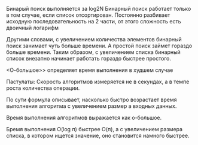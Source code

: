 Бинарый поиск выполняется за log2N
Бинарный поиск работает только в том случае, если список отсортирован.
Постоянно разбивает исходную последовательность на 2 части, от этого сложность есть двоичный логарифм

Другими словами, с увеличением количества элементов бинарный поиск
занимает чуть больше времени. А простой поиск займет гораздо больше
времени. Таким образом, с увеличением списка бинарный список внезапно начинает работать гораздо быстрее простого.

<О-большое>> определяет время выполнения в худшем случае

Пастулаты:
Скорость алгоритмов измеряется не в секундах, а в темпе роста количества операции.

По сути формула описывает, насколько быстро возрастает время выполнения алгоритма с увеличением размер а входных данных.

Время выполнения алгоритмов выражается как о-большое.

Бремя выполнения O(log п) быстрее О(п), а с увеличением размера списка, в котором ищется значение, оно становится
намного быстрее.
